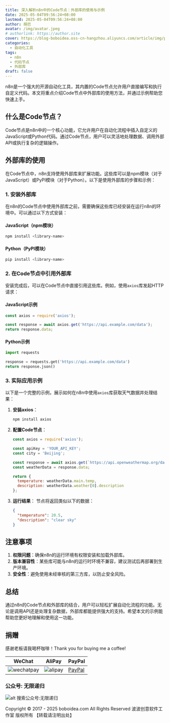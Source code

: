 ```yaml
---
title: 深入解析n8n中的Code节点：外部库的使用与示例
date: 2025-05-04T09:56:24+08:00
lastmod: 2025-05-04T09:56:24+08:00
author: 胡巴
avatar: /img/avatar.jpeg
# authorlink: https://author.site
cover: https://blog-boboidea.oss-cn-hangzhou.aliyuncs.com/article/img/posts/auto1/%E5%93%94%E5%93%A9%E5%93%94%E5%93%A9%E4%B8%8A%E6%90%9C%E9%9B%86%E7%9A%84%E7%BE%8E%E5%9B%BD%E8%89%B2%E5%9B%BE_1-1000/5.jpg
categories:
  - 自动化工具
tags:
  - n8n
  - 代码节点
  - 外部库
draft: false
---
```


n8n是一个强大的开源自动化工具，其内置的Code节点允许用户直接编写和执行自定义代码。本文将重点介绍Code节点中外部库的使用方法，并通过示例帮助您快速上手。

<!--more-->

## 什么是Code节点？

Code节点是n8n中的一个核心功能，它允许用户在自动化流程中插入自定义的JavaScript或Python代码。通过Code节点，用户可以灵活地处理数据、调用外部API或执行复杂的逻辑操作。

## 外部库的使用

在Code节点中，n8n支持使用外部库来扩展功能。这些库可以是npm模块（对于JavaScript）或PyPI模块（对于Python）。以下是使用外部库的步骤和示例：

### 1. 安装外部库
在n8n的Code节点中使用外部库之前，需要确保这些库已经安装在运行n8n的环境中。可以通过以下方式安装：

#### JavaScript（npm模块）
```bash
npm install <library-name>
```

#### Python（PyPI模块）
```bash
pip install <library-name>
```

### 2. 在Code节点中引用外部库
安装完成后，可以在Code节点中直接引用这些库。例如，使用`axios`库发起HTTP请求：

#### JavaScript示例
```javascript
const axios = require('axios');

const response = await axios.get('https://api.example.com/data');
return response.data;
```

#### Python示例
```python
import requests

response = requests.get('https://api.example.com/data')
return response.json()
```

### 3. 实际应用示例
以下是一个完整的示例，展示如何在n8n中使用`axios`库获取天气数据并处理结果：

1. **安装axios**：
   ```bash
   npm install axios
   ```

2. **配置Code节点**：
   ```javascript
   const axios = require('axios');

   const apiKey = 'YOUR_API_KEY';
   const city = 'Beijing';

   const response = await axios.get(`https://api.openweathermap.org/data/2.5/weather?q=${city}&appid=${apiKey}`);
   const weatherData = response.data;

   return {
     temperature: weatherData.main.temp,
     description: weatherData.weather[0].description
   };
   ```

3. **运行结果**：
   节点将返回类似以下的数据：
   ```json
   {
     "temperature": 20.5,
     "description": "clear sky"
   }
   ```

## 注意事项
1. **权限问题**：确保n8n的运行环境有权限安装和加载外部库。
2. **版本兼容性**：某些库可能与n8n的运行时环境不兼容，建议测试后再部署到生产环境。
3. **安全性**：避免使用未经审核的第三方库，以防止安全风险。

## 总结
通过n8n的Code节点和外部库的结合，用户可以轻松扩展自动化流程的功能。无论是调用API还是处理复杂数据，外部库都能提供强大的支持。希望本文的示例能帮助您更好地理解和使用这一功能。

<!--qr_code-->

## 捐赠

感谢老板请我喝杯咖啡！Thank you for buying me a coffee!

| WeChat | AliPay | PayPal |
| --- | --- | --- |
| ![wechatpay](https://blog-boboidea.oss-cn-hangzhou.aliyuncs.com/pay/wechat_%E6%94%B6%E6%AC%BE%E7%A0%81.jpg) | ![alipay](https://blog-boboidea.oss-cn-hangzhou.aliyuncs.com/pay/alipay.jpg) | [PayPal](https://paypal.me/JianboQin?country.x=C2&locale.x=zh_XC) |

### 公众号: 无限递归

![alt 搜索公众号:无限递归](https://blog-boboidea.oss-cn-hangzhou.aliyuncs.com/article/img/gongzhonghao.jpeg "无限递归")

<!--declare-declare-->

Copyright &copy; 2017 - 2025 boboidea.com All Rights Reserved 波波创意软件工作室 版权所有 【转载请注明出处】